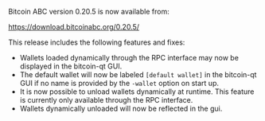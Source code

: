 Bitcoin ABC version 0.20.5 is now available from:

  <https://download.bitcoinabc.org/0.20.5/>

This release includes the following features and fixes:
 - Wallets loaded dynamically through the RPC interface may now be displayed in
   the bitcoin-qt GUI.
 - The default wallet will now be labeled `[default wallet]` in the bitcoin-qt
   GUI if no name is provided by the `-wallet` option on start up.
 - It is now possible to unload wallets dynamically at runtime. This feature is
   currently only available through the RPC interface.
 - Wallets dynamically unloaded will now be reflected in the gui.
